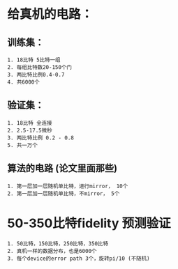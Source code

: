 # 给真机的电路：

## 训练集：
    1. 18比特 5比特一组
    2. 每组比特数20-150个门
    3. 两比特比例0.4-0.7
    4. 共6000个

## 验证集：
    1. 18比特 全连接 
    2. 2.5-17.5微秒
    3. 两比特比例 0.2 - 0.8
    5. 共一万个


## 算法的电路 (论文里面那些)
    1. 第一层加一层随机单比特，进行mirror， 10个
    2. 第一层加一层随机单比特，不mirror， 5个


# 50-350比特fidelity 预测验证
    1. 50比特，150比特，250比特，350比特
    2. 真机一样的数据分布，也是6000个
    3. 每个device的error path 3个，旋转pi/10 (不随机)
